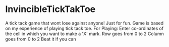 # InvincibleTickTakToe
A tick tack game that wont lose against anyone!
Just for fun.
Game is based on my experience of playing tick tack toe.
For Playing:
 Enter co-ordinates of the cell in which you want to make a 'X' mark.
 Row goes from 0 to 2
 Column goes from 0 to 2
 Beat it if you can
